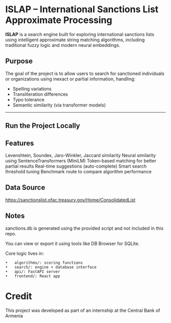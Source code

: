 # ISLAP – International Sanctions List Approximate Processing

**ISLAP** is a search engine built for exploring international sanctions lists using intelligent approximate string matching algorithms, including traditional fuzzy logic and modern neural embeddings.

## Purpose

The goal of the project is to allow users to search for sanctioned individuals or organizations using inexact or partial information, handling:
- Spelling variations
- Transliteration differences
- Typo tolerance
- Semantic similarity (via transformer models)

---

## Run the Project Locally

## Features

Levenshtein, Soundex, Jaro-Winkler, Jaccard similarity
Neural similarity using SentenceTransformers (MiniLM)
Token-based matching for better partial results
Real-time suggestions (auto-complete)
Smart search threshold tuning
Benchmark route to compare algorithm performance

## Data Source

https://sanctionslist.ofac.treasury.gov/Home/ConsolidatedList

## Notes

sanctions.db is generated using the provided script and not included in this repo.

You can view or export it using tools like DB Browser for SQLite.

Core logic lives in:

	•	algorithms/: scoring functions
	•	search/: engine + database interface
	•	api/: FastAPI server
	•	frontend/: React app


# Credit

This project was developed as part of an internship at the Central Bank of Armenia
